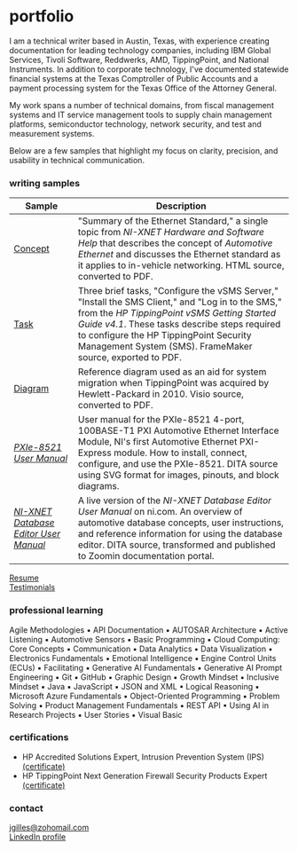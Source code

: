 # portfolio
I am a technical writer based in Austin, Texas, with experience creating documentation for leading technology companies, including IBM Global Services, Tivoli Software, Reddwerks, AMD, TippingPoint, and National Instruments. In addition to corporate technology, I've documented statewide financial systems at the Texas Comptroller of Public Accounts and a payment processing system for the Texas Office of the Attorney General. 

My work spans a number of technical domains, from fiscal management systems and IT service management tools to supply chain management platforms, semiconductor technology, network security, and test and measurement systems.  

Below are a few samples that highlight my focus on clarity, precision, and usability in technical communication.

### writing samples
 | Sample | Description |
 | ---- | ---- |
 | [Concept](https://www.dropbox.com/scl/fi/utzlzdu5tr5bt63s7tz30/concept-automotive-ethernet.pdf?rlkey=othntbz81olcxci0qnj7osudn&st=04tbzyuz&dl=0) | "Summary of the Ethernet Standard," a single topic from _NI-XNET Hardware and Software Help_ that describes the concept of _Automotive Ethernet_ and discusses the Ethernet standard as it applies to in-vehicle networking. HTML source, converted to PDF. |
 | [Task](https://www.dropbox.com/scl/fi/7jdcqnbm2yisujh3nyo45/task-config-install-login.pdf?rlkey=tkvmh2xqd8sfujg9j8o3izqyl&st=s6b8r3cd&dl=0) | Three brief tasks, "Configure the vSMS Server," "Install the SMS Client," and "Log in to the SMS," from the _HP TippingPoint vSMS Getting Started Guide v4.1_. These tasks describe steps required to configure the HP TippingPoint Security Management System (SMS). FrameMaker source, exported to PDF. | 
 | [Diagram](https://www.dropbox.com/scl/fi/dk25zrux4pjohfg0edgdd/netDiagSample.png?rlkey=5s0jrwll7j471ggx25dj5kodb&st=7fn2t099&dl=0) | Reference diagram used as an aid for system migration when TippingPoint was acquired by Hewlett-Packard in 2010. Visio source, converted to PDF. |
 | [_PXIe-8521 User Manual_](https://www.dropbox.com/scl/fi/z8sapt5h4yxzvqdb1vlie/pixe-8521_um.pdf?rlkey=dygjyz9tlmp68346mrbh7kec0&st=qse9jrnq&dl=0) | User manual for the PXIe-8521 4-port, 100BASE-T1 PXI Automotive Ethernet Interface Module, NI's first Automotive Ethernet PXI-Express module. How to install, connect, configure, and use the PXIe-8521. DITA source using SVG format for images, pinouts, and block diagrams. | 
 | [_NI-XNET Database Editor User Manual_](https://www.ni.com/docs/en-US/bundle/xnet-db-editor/page/manual-overview.html) | A live version of the _NI-XNET Database Editor User Manual_ on ni.com. An overview of automotive database concepts, user instructions, and reference information for using the database editor. DITA source, transformed and published to Zoomin documentation portal. | 


[Resume](https://www.dropbox.com/scl/fi/cjob9pb434uoqsob4qjcw/Gillespie_Resume.pdf?rlkey=fnigiwizsz1i5wadwwxy712wi&st=vapz77eu&dl=0)  
[Testimonials](testimonials.md)  

### professional learning
Agile Methodologies ▪ API Documentation ▪ AUTOSAR Architecture ▪ Active Listening ▪ Automotive Sensors ▪ Basic Programming ▪ Cloud Computing: Core Concepts ▪ Communication ▪ Data Analytics ▪ Data Visualization ▪ Electronics Fundamentals ▪ Emotional Intelligence ▪ Engine Control Units (ECUs) ▪ Facilitating ▪ Generative AI Fundamentals ▪ Generative AI Prompt Engineering ▪ Git ▪ GitHub ▪ Graphic Design ▪ Growth Mindset ▪ Inclusive Mindset ▪ Java ▪ JavaScript ▪ JSON and XML ▪ Logical Reasoning ▪ Microsoft Azure Fundamentals ▪ Object-Oriented Programming ▪ Problem Solving ▪ Product Management Fundamentals ▪ REST API ▪ Using AI in Research Projects ▪ User Stories ▪ Visual Basic

### certifications
- HP Accredited Solutions Expert, Intrusion Prevention System (IPS) [(certificate)](https://www.dropbox.com/scl/fi/aoglni4j0unve5q2644sk/IPS-ASE-Certificate.pdf?rlkey=ydog1qowtr14qbqioy5prnc12&st=5vbmbpyo&dl=0)
- HP TippingPoint Next Generation Firewall Security Products Expert [(certificate)](https://www.dropbox.com/scl/fi/id6dm5y7gmm3t28q028xo/NGFW-ASE-Certificate.pdf?rlkey=hzl8pedle48qv3h325lpbn7tr&st=ye2d9r55&dl=0)

### contact
jgilles@zohomail.com  
[LinkedIn profile](https://www.linkedin.com/in/jgilles)
 

